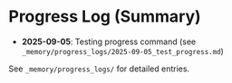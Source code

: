 # Progress Log (Summary)

- **2025-09-05**: Testing progress command (see `_memory/progress_logs/2025-09-05_test_progress.md`)

See `_memory/progress_logs/` for detailed entries.
